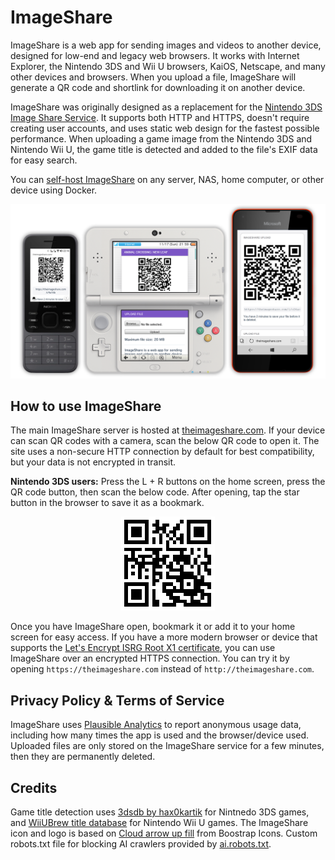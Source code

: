 # ImageShare

ImageShare is a web app for sending images and videos to another device, designed for low-end and legacy web browsers. It works with Internet Explorer, the Nintendo 3DS and Wii U browsers, KaiOS, Netscape, and many other devices and browsers. When you upload a file, ImageShare will generate a QR code and shortlink for downloading it on another device.

ImageShare was originally designed as a replacement for the [Nintendo 3DS Image Share Service](https://web.archive.org/web/20170822055326/https://www.nintendo.com/3ds/image-share). It supports both HTTP and HTTPS, doesn't require creating user accounts, and uses static web design for the fastest possible performance. When uploading a game image from the Nintendo 3DS and Nintendo Wii U, the game title is detected and added to the file's EXIF data for easy search.

You can [self-host ImageShare](DEV.md) on any server, NAS, home computer, or other device using Docker.

![Screenshot of ImageShare on two phones and a Nintendo 3DS](/screenshot.png)

## How to use ImageShare

The main ImageShare server is hosted at [theimageshare.com](http://theimageshare.com/). If your device can scan QR codes with a camera, scan the below QR code to open it. The site uses a non-secure HTTP connection by default for best compatibility, but your data is not encrypted in transit.

**Nintendo 3DS users:** Press the L + R buttons on the home screen, press the QR code button, then scan the below code. After opening, tap the star button in the browser to save it as a bookmark.

<div align="center"><img src="qr-img-http.png" alt="QR code"></div>

Once you have ImageShare open, bookmark it or add it to your home screen for easy access. If you have a more modern browser or device that supports the [Let's Encrypt ISRG Root X1 certificate](https://letsencrypt.org/docs/certificate-compatibility/), you can use ImageShare over an encrypted HTTPS connection. You can try it by opening `https://theimageshare.com` instead of `http://theimageshare.com`.

## Privacy Policy & Terms of Service

ImageShare uses [Plausible Analytics](https://plausible.io) to report anonymous usage data, including how many times the app is used and the browser/device used. Uploaded files are only stored on the ImageShare service for a few minutes, then they are permanently deleted.

## Credits

Game title detection uses [3dsdb by hax0kartik](https://github.com/hax0kartik/3dsdb) for Nintnedo 3DS games, and [WiiUBrew title database](https://wiiubrew.org/wiki/Title_database) for Nintendo Wii U games. The ImageShare icon and logo is based on [Cloud arrow up fill](https://icons.getbootstrap.com/icons/cloud-arrow-up-fill/) from Boostrap Icons. Custom robots.txt file for blocking AI crawlers provided by [ai.robots.txt](https://github.com/ai-robots-txt/ai.robots.txt).
